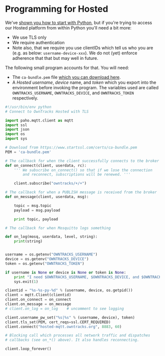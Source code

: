 # Programming for Hosted

We've [shown you how to start with Python](program.md), but if you're trying to access our Hosted platform from within Python you'll need a bit more:

* We use TLS only
* We require authentication
* Note also, that we require you use clientIDs which tell us who you are (e.g. as below: `username-device-xxx`). We do not (yet) enforce adherence that that but may well in future.

The following small program accounts for that. You will need:

* The `ca-bundle.pem` file [which you can download here](https://www.startssl.com/certs/ca-bundle.pem).
* A _Hosted_ _username_, _device_ name, and _token_ which you export into the environment before invoking the program. The variables used are called `OWNTRACKS_USERNAME`, `OWNTRACKS_DEVICE`, and `OWNTRACKS_TOKEN` respectively. 

```python
#!/usr/bin/env python
# Connect to OwnTracks Hosted with TLS

import paho.mqtt.client as mqtt
import ssl
import json
import os
import sys

# Download from https://www.startssl.com/certs/ca-bundle.pem
PEM = 'ca-bundle.pem'

# The callback for when the client successfully connects to the broker
def on_connect(client, userdata, rc):
    ''' We subscribe on_connect() so that if we lose the connection
        and reconnect, subscriptions will be renewed. '''

    client.subscribe("owntracks/+/+")

# The callback for when a PUBLISH message is received from the broker
def on_message(client, userdata, msg):

    topic = msg.topic
    payload = msg.payload

    print topic, payload

# The callback for when Mosquitto logs something

def on_log(mosq, userdata, level, string):
    print(string)


username = os.getenv("OWNTRACKS_USERNAME")
device = os.getenv("OWNTRACKS_DEVICE")
token = os.getenv("OWNTRACKS_TOKEN")

if username is None or device is None or token is None:
    print "I need $OWNTRACKS_USERNAME, $OWNTRACKS_DEVICE, and $OWNTRACKS_TOKEN"
    sys.exit(1)

clientid = "%s-%s-py-%d" % (username, device, os.getpid())
client = mqtt.Client(clientid)
client.on_connect = on_connect
client.on_message = on_message
# client.on_log = on_log    # uncomment to see logging

client.username_pw_set("%s|%s" % (username, device), token)
client.tls_set(PEM, cert_reqs=ssl.CERT_REQUIRED)
client.connect("hosted-mqtt.owntracks.org", 8883, 60)

# Blocking call which processes all network traffic and dispatches
# callbacks (see on_*() above). It also handles reconnecting.

client.loop_forever()
```

